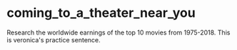 # coming_to_a_theater_near_you
Research the worldwide earnings of the top 10 movies from 1975-2018. 
This is veronica's practice sentence.